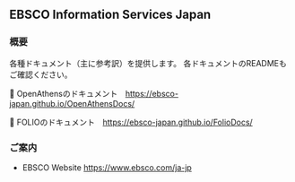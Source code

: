 ## EBSCO Information Services Japan

### 概要
各種ドキュメント（主に参考訳）を提供します。
各ドキュメントのREADMEもご確認ください。

:book: OpenAthensのドキュメント　https://ebsco-japan.github.io/OpenAthensDocs/ 

:honeybee: FOLIOのドキュメント　https://ebsco-japan.github.io/FolioDocs/

### ご案内
* EBSCO Website https://www.ebsco.com/ja-jp
